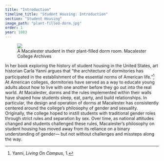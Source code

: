 ```yaml
---
title: "Introduction"
timeline_title: "Student Housing: Introduction"
section: "Student Housing"
image_path: "plant-filled-dorm.jpg"
order: 1
year: 1883
---
```


 <figure>
   <img src="/mac-history/images/plant-filled-dorm.jpg">
   <figcaption>
        A Macalester student in their plant-filled dorm room. Macalester College Archives
   </figcaption>
</figure>

In her book exploring the history of student housing in the United States, art historian Carla Yanni argues that “the architecture of dormitories has participated in the establishment of the essential norms of American life.”[^1] At American colleges, dormitories have served as a way to educate young adults about how to live with one another before they go out into the real world. At Macalester, dorms and the rules implemented within their walls have shaped how students sleep, eat, party, and build relationships. In particular, the design and operation of dorms at Macalester has consistently centered around the college’s philosophy of gender and sexuality. Originally, the college hoped to instill students with traditional gender roles through strict rules and separation by sex. Over time, as national attitudes changed and students challenged these rules, Macalester’s philosophy on student housing has moved away from its reliance on a binary understanding of gender— but not without challenges and missteps along the way.


[^1]:
     Yanni, _Living On Campus,_ 1.

